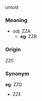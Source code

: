 untold
### Meaning
+ _adj_: ZZA
    + __eg__: ZZB

### Origin

ZZC

### Synonym

__eg__: ZZD

+ ZZE


